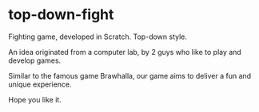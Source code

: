 # top-down-fight
Fighting game, developed in Scratch. Top-down style.

An idea originated from a computer lab, by 2 guys who like to play and develop games.

Similar to the famous game Brawhalla, our game aims to deliver a fun and unique experience.

Hope you like it.
